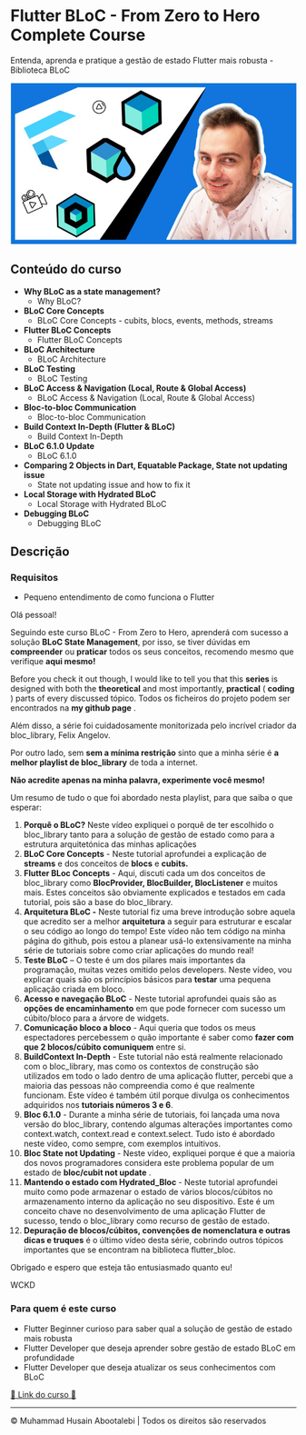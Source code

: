 <!-- ©©©©©©©©©©©©©©©©©©©©©©©© All Rights Are Reserved By Muhammad Husain Abootalebi ©©©©©©©©©©©©©©©©©©©©©©©©©©©©©©©©©© -->

# Flutter BLoC - From Zero to Hero Complete Course

Entenda, aprenda e pratique a gestão de estado Flutter mais robusta - Biblioteca BLoC

![Flutter BLoC - From Zero to Hero Complete Course](../../assets/Courses/Course%20Covers/3%20-%202%20-%20Flutter%20BLoC%20-%20From%20Zero%20to%20Hero%20Complete%20Course.webp)

## Conteúdo do curso

* **Why BLoC as a state management?**
  * Why BLoC?
* **BLoC Core Concepts**
  * BLoC Core Concepts - cubits, blocs, events, methods, streams
* **Flutter BLoC Concepts**
  * Flutter BLoC Concepts
* **BLoC Architecture**
  * BLoC Architecture
* **BLoC Testing**
  * BLoC Testing
* **BLoC Access & Navigation (Local, Route & Global Access)**
  * BLoC Access & Navigation (Local, Route & Global Access)
* **Bloc-to-bloc Communication**
  * Bloc-to-bloc Communication
* **Build Context In-Depth (Flutter & BLoC)**
  * Build Context In-Depth
* **BLoC 6.1.0 Update**
  * BLoC 6.1.0
* **Comparing 2 Objects in Dart, Equatable Package, State not updating issue**
  * State not updating issue and how to fix it
* **Local Storage with Hydrated BLoC**
  * Local Storage with Hydrated BLoC
* **Debugging BLoC**
  * Debugging BLoC

## Descrição

### Requisitos

* Pequeno entendimento de como funciona o Flutter

Olá pessoal!

Seguindo este curso BLoC - From Zero to Hero, aprenderá com sucesso a solução **BLoC State Management**, por isso, se tiver dúvidas em **compreender** ou **praticar** todos os seus conceitos, recomendo mesmo que verifique **aqui mesmo!**

Before you check it out though, I would like to tell you that this **series** is designed with both the **theoretical** and most importantly, **practical** ( **coding** ) parts of every discussed tópico. Todos os ficheiros do projeto podem ser encontrados na **my github page** .

Além disso, a série foi cuidadosamente monitorizada pelo incrível criador da bloc_library, Felix Angelov.

Por outro lado, sem **sem a mínima restrição** sinto que a minha série é **a melhor playlist de bloc_library** de toda a internet.

**Não acredite apenas na minha palavra, experimente você mesmo!**

Um resumo de tudo o que foi abordado nesta playlist, para que saiba o que esperar:

1. **Porquê o BLoC?** Neste vídeo expliquei o porquê de ter escolhido o bloc_library tanto para a solução de gestão de estado como para a estrutura arquitetónica das minhas aplicações
2. **BLoC Core Concepts** - Neste tutorial aprofundei a explicação de **streams** e dos conceitos de **blocs** e **cubits.**
3. **Flutter BLoc Concepts** - Aqui, discuti cada um dos conceitos de bloc_library como **BlocProvider, BlocBuilder, BlocListener** e muitos mais. Estes conceitos são obviamente explicados e testados em cada tutorial, pois são a base do bloc_library.
4. **Arquitetura BLoC -** Neste tutorial fiz uma breve introdução sobre aquela que acredito ser a melhor **arquitetura** a seguir para estruturar e escalar o seu código ao longo do tempo! Este vídeo não tem código na minha página do github, pois estou a planear usá-lo extensivamente na minha série de tutoriais sobre como criar aplicações do mundo real!
5. **Teste BLoC** – O teste é um dos pilares mais importantes da programação, muitas vezes omitido pelos developers. Neste vídeo, vou explicar quais são os princípios básicos para **testar** uma pequena aplicação criada em bloco.
6. **Acesso e navegação BLoC** - Neste tutorial aprofundei quais são as **opções de encaminhamento** em que pode fornecer com sucesso um cúbito/bloco para a árvore de widgets.
7. **Comunicação bloco a bloco** - Aqui queria que todos os meus espectadores percebessem o quão importante é saber como **fazer com que 2 blocos/cúbito comuniquem** entre si.
8. **BuildContext In-Depth** - Este tutorial não está realmente relacionado com o bloc_library, mas como os contextos de construção são utilizados em todo o lado dentro de uma aplicação flutter, percebi que a maioria das pessoas não compreendia como é que realmente funcionam. Este vídeo é também útil porque divulga os conhecimentos adquiridos nos **tutoriais números 3 e 6**.
9. **Bloc 6.1.0** - Durante a minha série de tutoriais, foi lançada uma nova versão do bloc_library, contendo algumas alterações importantes como context.watch, context.read e context.select. Tudo isto é abordado neste vídeo, como sempre, com exemplos intuitivos.
10. **Bloc State not Updating** - Neste vídeo, expliquei porque é que a maioria dos novos programadores considera este problema popular de um estado de **bloc/cubit not update** .
11. **Mantendo o estado com Hydrated_Bloc** - Neste tutorial aprofundei muito como pode armazenar o estado de vários blocos/cúbitos no armazenamento interno da aplicação no seu dispositivo. Este é um conceito chave no desenvolvimento de uma aplicação Flutter de sucesso, tendo o bloc_library como recurso de gestão de estado.
12. **Depuração de blocos/cúbitos, convenções de nomenclatura e outras dicas e truques** é o último vídeo desta série, cobrindo outros tópicos importantes que se encontram na biblioteca flutter_bloc.

Obrigado e espero que esteja tão entusiasmado quanto eu!

WCKD

### Para quem é este curso

* Flutter Beginner curioso para saber qual a solução de gestão de estado mais robusta
* Flutter Developer que deseja aprender sobre gestão de estado BLoC em profundidade
* Flutter Developer que deseja atualizar os seus conhecimentos com BLoC

[🔗 Link do curso 🔗](https://www.udemy.com/course/bloc-from-zero-to-hero/?couponCode=LETSLEARNNOW)

---

© Muhammad Husain Abootalebi | Todos os direitos são reservados

<!-- ©©©©©©©©©©©©©©©©©©©©©©©© All Rights Are Reserved By Muhammad Husain Abootalebi ©©©©©©©©©©©©©©©©©©©©©©©©©©©©©©©©©© -->

